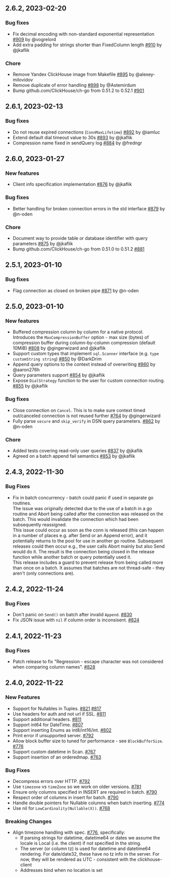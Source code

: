 ## 2.6.2, 2023-02-20

### Bug fixes

- Fix decimal encoding with non-standard exponential representation [#909](https://github.com/ClickHouse/clickhouse-go/pull/909) by @vogrelord
- Add extra padding for strings shorter than FixedColumn length [#910](https://github.com/ClickHouse/clickhouse-go/pull/910) by @jkaflik

### Chore

- Remove Yandex ClickHouse image from Makefile [#895](https://github.com/ClickHouse/clickhouse-go/pull/895) by @alexey-milovidov
- Remove duplicate of error handling [#898](https://github.com/ClickHouse/clickhouse-go/pull/898) by @Astemirdum
- Bump github.com/ClickHouse/ch-go from 0.51.2 to 0.52.1 [#901](https://github.com/ClickHouse/clickhouse-go/pull/901)

## 2.6.1, 2023-02-13

### Bug fixes

- Do not reuse expired connections (`ConnMaxLifetime`) [#892](https://github.com/ClickHouse/clickhouse-go/pull/892) by @iamluc
- Extend default dial timeout value to 30s [#893](https://github.com/ClickHouse/clickhouse-go/pull/893) by @jkaflik
- Compression name fixed in sendQuery log  [#884](https://github.com/ClickHouse/clickhouse-go/pull/884) by @fredngr

## 2.6.0, 2023-01-27

### New features

- Client info specification implementation [#876](https://github.com/ClickHouse/clickhouse-go/pull/876) by @jkaflik

### Bug fixes

- Better handling for broken connection errors in the std interface [#879](https://github.com/ClickHouse/clickhouse-go/pull/879) by @n-oden

### Chore

- Document way to provide table or database identifier with query parameters [#875](https://github.com/ClickHouse/clickhouse-go/pull/875) by @jkaflik
- Bump github.com/ClickHouse/ch-go from 0.51.0 to 0.51.2 [#881](https://github.com/ClickHouse/clickhouse-go/pull/881)

## 2.5.1, 2023-01-10

### Bug fixes

- Flag connection as closed on broken pipe [#871](https://github.com/ClickHouse/clickhouse-go/pull/871) by @n-oden

## 2.5.0, 2023-01-10

### New features

- Buffered compression column by column for a native protocol. Introduces the `MaxCompressionBuffer` option - max size (bytes) of compression buffer during column-by-column compression (default 10MiB) [#808](https://github.com/ClickHouse/clickhouse-go/pull/808) by @gingerwizard and @jkaflik
- Support custom types that implement `sql.Scanner` interface (e.g. `type customString string`) [#850](https://github.com/ClickHouse/clickhouse-go/pull/850) by @DarkDrim
- Append query options to the context instead of overwriting [#860](https://github.com/ClickHouse/clickhouse-go/pull/860) by @aaron276h
- Query parameters support [#854](https://github.com/ClickHouse/clickhouse-go/pull/854) by @jkaflik
- Expose `DialStrategy` function to the user for custom connection routing. [#855](https://github.com/ClickHouse/clickhouse-go/pull/855) by @jkaflik

### Bug fixes

- Close connection on `Cancel`. This is to make sure context timed out/canceled connection is not reused further [#764](https://github.com/ClickHouse/clickhouse-go/pull/764) by @gingerwizard
- Fully parse `secure` and `skip_verify` in DSN query parameters. [#862](https://github.com/ClickHouse/clickhouse-go/pull/862) by @n-oden

### Chore

- Added tests covering read-only user queries [#837](https://github.com/ClickHouse/clickhouse-go/pull/837) by @jkaflik
- Agreed on a batch append fail semantics [#853](https://github.com/ClickHouse/clickhouse-go/pull/853) by @jkaflik

## 2.4.3, 2022-11-30
### Bug Fixes
* Fix in batch concurrency - batch could panic if used in separate go routines. <br/>
The issue was originally detected due to the use of a batch in a go routine and Abort being called after the connection was released on the batch. This would invalidate the connection which had been subsequently reassigned. <br/>
This issue could occur as soon as the conn is released (this can happen in a number of places e.g. after Send or an Append error), and it potentially returns to the pool for use in another go routine. Subsequent releases could then occur e.g., the user calls Abort mainly but also Send would do it. The result is the connection being closed in the release function while another batch or query potentially used it. <br/>
This release includes a guard to prevent release from being called more than once on a batch. It assumes that batches are not thread-safe - they aren't (only connections are).
## 2.4.2, 2022-11-24
### Bug Fixes
- Don't panic on `Send()` on batch after invalid `Append`. [#830](https://github.com/ClickHouse/clickhouse-go/pull/830)
- Fix JSON issue with `nil` if column order is inconsisent. [#824](https://github.com/ClickHouse/clickhouse-go/pull/824)

## 2.4.1, 2022-11-23
### Bug Fixes
- Patch release to fix "Regression - escape character was not considered when comparing column names". [#828](https://github.com/ClickHouse/clickhouse-go/issues/828)

## 2.4.0, 2022-11-22
### New Features
- Support for Nullables in Tuples. [#821](https://github.com/ClickHouse/clickhouse-go/pull/821) [#817](https://github.com/ClickHouse/clickhouse-go/pull/817)
- Use headers for auth and not url if SSL. [#811](https://github.com/ClickHouse/clickhouse-go/pull/811)
- Support additional headers. [#811](https://github.com/ClickHouse/clickhouse-go/pull/811)
- Support int64 for DateTime. [#807](https://github.com/ClickHouse/clickhouse-go/pull/807)
- Support inserting Enums as int8/int16/int. [#802](https://github.com/ClickHouse/clickhouse-go/pull/802)
- Print error if unsupported server. [#792](https://github.com/ClickHouse/clickhouse-go/pull/792)
- Allow block buffer size to tuned for performance - see `BlockBufferSize`. [#776](https://github.com/ClickHouse/clickhouse-go/pull/776)
- Support custom datetime in Scan. [#767](https://github.com/ClickHouse/clickhouse-go/pull/767)
- Support insertion of an orderedmap. [#763](https://github.com/ClickHouse/clickhouse-go/pull/763)

### Bug Fixes
- Decompress errors over HTTP. [#792](https://github.com/ClickHouse/clickhouse-go/pull/792)
- Use `timezone` vs `timeZone` so we work on older versions. [#781](https://github.com/ClickHouse/clickhouse-go/pull/781)
- Ensure only columns specified in INSERT are required in batch. [#790](https://github.com/ClickHouse/clickhouse-go/pull/790)
- Respect order of columns in insert for batch. [#790](https://github.com/ClickHouse/clickhouse-go/pull/790)
- Handle double pointers for Nullable columns when batch inserting. [#774](https://github.com/ClickHouse/clickhouse-go/pull/774)
- Use nil for `LowCardinality(Nullable(X))`. [#768](https://github.com/ClickHouse/clickhouse-go/pull/768)

### Breaking Changes
- Align timezone handling with spec. [#776](https://github.com/ClickHouse/clickhouse-go/pull/766), specifically:
    - If parsing strings for datetime, datetime64 or dates we assume the locale is Local (i.e. the client) if not specified in the string.
    - The server (or column tz) is used for datetime and datetime64 rendering. For date/date32, these have no tz info in the server. For now, they will be rendered as UTC - consistent with the clickhouse-client
    - Addresses bind when no location is set
